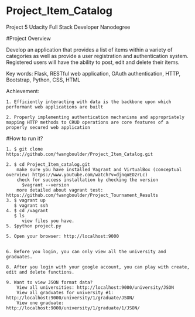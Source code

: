 # Project_Item_Catalog
Project 5 Udacity Full Stack Developer Nanodegree

#Project Overview

Develop an application that provides a list of items within a variety of
categories as well as provide a user registration and authentication system.
Registered users will have the ability to post, edit and delete their items.

Key words: Flask, RESTful web application, OAuth authentication, HTTP, Bootstrap,
            Python, CSS, HTML

Achievement:

    1. Efficiently interacting with data is the backbone upon which performant web applications are built

    2. Properly implementing authentication mechanisms and appropriately mapping HTTP methods to CRUD operations are core features of a properly secured web application
#How to run it?

    1. $ git clone https://github.com/fwangboulder/Project_Item_Catalog.git

    2. $ cd Project_Item_catalog.git
        make sure you have installed Vagrant and VirtualBox (conceptual overview: https://www.youtube.com/watch?v=djnqoEO2rLc)
        check for success installation by checking the version
          $vagrant --version
        more detailed about vagrant test: https://github.com/fwangboulder/Project_Tournament_Results
    3. $ vagrant up
       $ vagrant ssh
    4. $ cd /vagrant
       $ ls
          view files you have.
    5. $python project.py

    5. Open your browser: http://localhost:9000


    6. Before you login, you can only view all the university and graduates.

    8. After you login with your google account, you can play with create, edit and delete functions.

    9. Want to view JSON format data?
        View all universities: http://localhost:9000/university/JSON
        View all graduates for university #1: http://localhost:9000/university/1/graduate/JSON/
        View one graduate: http://localhost:9000/university/1/graduate/1/JSON/
